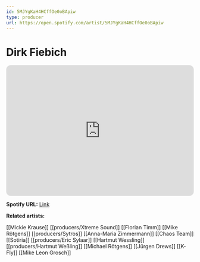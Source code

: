 ```yaml
---
id: 5MJYgKaH4HCffOe0oBApiw
type: producer
url: https://open.spotify.com/artist/5MJYgKaH4HCffOe0oBApiw
---
```

# Dirk Fiebich

<iframe style="border-radius:12px" src="https://open.spotify.com/embed/artist/5MJYgKaH4HCffOe0oBApiw" width="100%" height="352" frameBorder="0" allowfullscreen="" allow="autoplay; clipboard-write; encrypted-media; fullscreen; picture-in-picture" loading="lazy"></iframe>

**Spotify URL:** [Link](https://open.spotify.com/artist/5MJYgKaH4HCffOe0oBApiw)

**Related artists:**

[[Mickie Krause]]
[[producers/Xtreme Sound]]
[[Florian Timm]]
[[Mike Rötgens]]
[[producers/Sytros]]
[[Anna-Maria Zimmermann]]
[[Chaos Team]]
[[Sotiria]]
[[producers/Eric Sylaar]]
[[Hartmut Wessling]]
[[producers/Hartmut Weßling]]
[[Michael Rötgens]]
[[Jürgen Drews]]
[[K-Fly]]
[[Mike Leon Grosch]]

